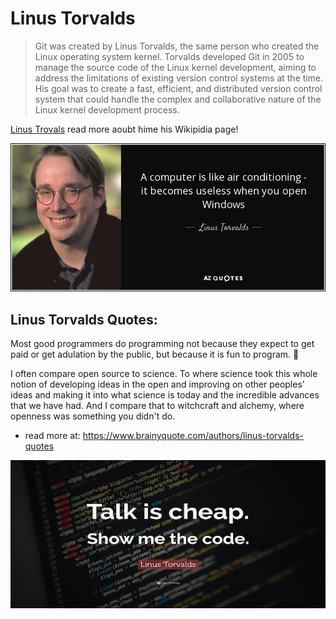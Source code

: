 



# Linus Torvalds #

> Git was created by Linus Torvalds, the same person who created the Linux operating system kernel. Torvalds developed Git in 2005 to manage the source code of the Linux kernel development, aiming to address the limitations of existing version control systems at the time. His goal was to create a fast, efficient, and distributed version control system that could handle the complex and collaborative nature of the Linux kernel development process.


[Linus Trovals]((https://en.wikipedia.org/wiki/Linus_Torvalds)) read more aoubt hime his Wikipidia page!

![Linus](assets/quote-Torbalds.jpeg)  

## Linus Torvalds Quotes: ##

Most good programmers do programming not because they expect to get paid or get adulation by the public, but because it is fun to program. 🤔



I often compare open source to science. To where science took this whole notion of developing ideas in the open and improving on other peoples' ideas and making it into what science is today and the incredible advances that we have had. And I compare that to witchcraft and alchemy, where openness was something you didn't do.  

- read more at:  https://www.brainyquote.com/authors/linus-torvalds-quotes 





![linus](assets/Linus_talkIsCheap.jpeg)
